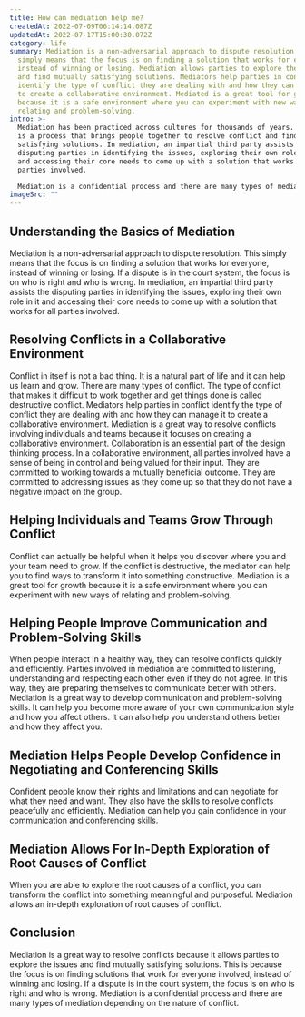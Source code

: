 ```yaml
---
title: How can mediation help me?
createdAt: 2022-07-09T06:14:14.087Z
updatedAt: 2022-07-17T15:00:30.072Z
category: life
summary: Mediation is a non-adversarial approach to dispute resolution. This
  simply means that the focus is on finding a solution that works for everyone,
  instead of winning or losing. Mediation allows parties to explore the issues
  and find mutually satisfying solutions. Mediators help parties in conflict
  identify the type of conflict they are dealing with and how they can manage it
  to create a collaborative environment. Mediated is a great tool for growth
  because it is a safe environment where you can experiment with new ways of
  relating and problem-solving.
intro: >-
  Mediation has been practiced across cultures for thousands of years. It
  is a process that brings people together to resolve conflict and find mutually
  satisfying solutions. In mediation, an impartial third party assists the
  disputing parties in identifying the issues, exploring their own role in it
  and accessing their core needs to come up with a solution that works for all
  parties involved. 

  Mediation is a confidential process and there are many types of mediation depending on the nature of conflict. For example, dispute resolution could be focusing on specific issues such as environmental concerns or human resources issues; it could be between two parties such as divorce mediation or landlord-tenant mediation; it could be on a particular topic like civil rights mediation or criminal mediation; or it could be based on certain factors like age, gender, sexual orientation or physical ability. The following article explores the ways in which mediation can help you.
imageSrc: ""
---
```


## Understanding the Basics of Mediation

Mediation is a non-adversarial approach to dispute resolution. This simply means that the focus is on finding a solution that works for everyone, instead of winning or losing. If a dispute is in the court system, the focus is on who is right and who is wrong.
In mediation, an impartial third party assists the disputing parties in identifying the issues, exploring their own role in it and accessing their core needs to come up with a solution that works for all parties involved.

## Resolving Conflicts in a Collaborative Environment

Conflict in itself is not a bad thing. It is a natural part of life and it can help us learn and grow. There are many types of conflict. The type of conflict that makes it difficult to work together and get things done is called destructive conflict.
Mediators help parties in conflict identify the type of conflict they are dealing with and how they can manage it to create a collaborative environment.
Mediation is a great way to resolve conflicts involving individuals and teams because it focuses on creating a collaborative environment. Collaboration is an essential part of the design thinking process.
In a collaborative environment, all parties involved have a sense of being in control and being valued for their input. They are committed to working towards a mutually beneficial outcome. They are committed to addressing issues as they come up so that they do not have a negative impact on the group.

## Helping Individuals and Teams Grow Through Conflict

Conflict can actually be helpful when it helps you discover where you and your team need to grow. If the conflict is destructive, the mediator can help you to find ways to transform it into something constructive.
Mediation is a great tool for growth because it is a safe environment where you can experiment with new ways of relating and problem-solving.

## Helping People Improve Communication and Problem-Solving Skills

When people interact in a healthy way, they can resolve conflicts quickly and efficiently.
Parties involved in mediation are committed to listening, understanding and respecting each other even if they do not agree. In this way, they are preparing themselves to communicate better with others.
Mediation is a great way to develop communication and problem-solving skills. It can help you become more aware of your own communication style and how you affect others. It can also help you understand others better and how they affect you.

## Mediation Helps People Develop Confidence in Negotiating and Conferencing Skills

Confident people know their rights and limitations and can negotiate for what they need and want. They also have the skills to resolve conflicts peacefully and efficiently.
Mediation can help you gain confidence in your communication and conferencing skills.

## Mediation Allows For In-Depth Exploration of Root Causes of Conflict

When you are able to explore the root causes of a conflict, you can transform the conflict into something meaningful and purposeful.
Mediation allows an in-depth exploration of root causes of conflict.

## Conclusion

Mediation is a great way to resolve conflicts because it allows parties to explore the issues and find mutually satisfying solutions. This is because the focus is on finding solutions that work for everyone involved, instead of winning and losing. If a dispute is in the court system, the focus is on who is right and who is wrong. Mediation is a confidential process and there are many types of mediation depending on the nature of conflict.
